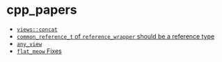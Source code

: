 # cpp_papers

- [`views::concat`](https://huixie90.github.io/cpp_papers/generated/concat)
- [`common_reference_t` of `reference_wrapper` should be a reference type](https://huixie90.github.io/cpp_papers/generated/ref_wrapper_common_ref)
- [`any_view`](https://huixie90.github.io/cpp_papers/generated/any_view)
- [`flat_meow` Fixes](https://huixie90.github.io/cpp_papers/generated/flat_map)
